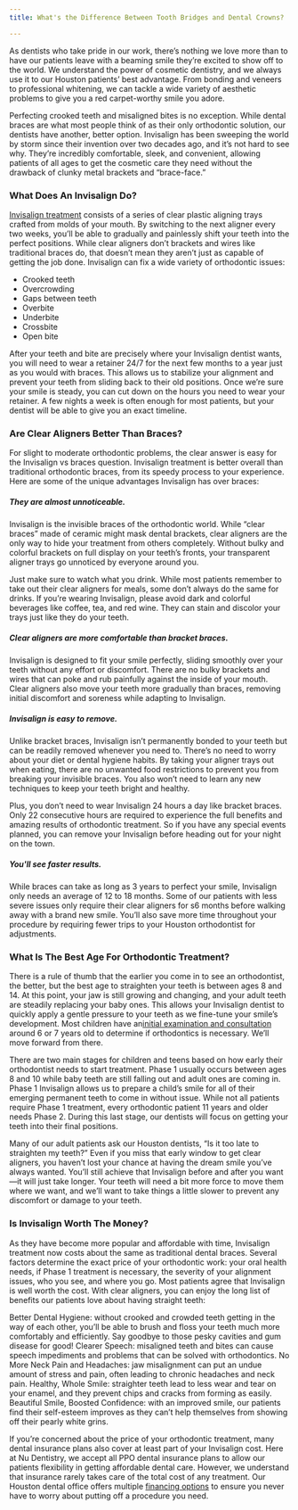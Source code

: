 ```yaml
---
title: What's the Difference Between Tooth Bridges and Dental Crowns?

---
```

As dentists who take pride in our work, there’s nothing we love more than to have our patients leave with a beaming smile they’re excited to show off to the world. We understand the power of cosmetic dentistry, and we always use it to our Houston patients’ best advantage. From bonding and veneers to professional whitening, we can tackle a wide variety of aesthetic problems to give you a red carpet-worthy smile you adore.

Perfecting crooked teeth and misaligned bites is no exception. While dental braces are what most people think of as their only orthodontic solution, our dentists have another, better option. Invisalign has been sweeping the world by storm since their invention over two decades ago, and it’s not hard to see why. They’re incredibly comfortable, sleek, and convenient, allowing patients of all ages to get the cosmetic care they need without the drawback of clunky metal brackets and “brace-face.”

### What Does An Invisalign Do?

[Invisalign treatment](https://www.nudentistry.com/houston-tx/cosmetic-dentistry/invisalign/) consists of a series of clear plastic aligning trays crafted from molds of your mouth. By switching to the next aligner every two weeks, you’ll be able to gradually and painlessly shift your teeth into the perfect positions. While clear aligners don’t brackets and wires like traditional braces do, that doesn’t mean they aren’t just as capable of getting the job done. Invisalign can fix a wide variety of orthodontic issues:

* Crooked teeth
* Overcrowding
* Gaps between teeth
* Overbite
* Underbite
* Crossbite
* Open bite

After your teeth and bite are precisely where your Invisalign dentist wants, you will need to wear a retainer 24/7 for the next few months to a year just as you would with braces. This allows us to stabilize your alignment and prevent your teeth from sliding back to their old positions. Once we’re sure your smile is steady, you can cut down on the hours you need to wear your retainer. A few nights a week is often enough for most patients, but your dentist will be able to give you an exact timeline.

### Are Clear Aligners Better Than Braces?

For slight to moderate orthodontic problems, the clear answer is easy for the Invisalign vs braces question. Invisalign treatment is better overall than traditional orthodontic braces, from its speedy process to your experience. Here are some of the unique advantages Invisalign has over braces:

##### They are almost unnoticeable.

Invisalign is the invisible braces of the orthodontic world. While “clear braces” made of ceramic might mask dental brackets, clear aligners are the only way to hide your treatment from others completely. Without bulky and colorful brackets on full display on your teeth’s fronts, your transparent aligner trays go unnoticed by everyone around you.

Just make sure to watch what you drink. While most patients remember to take out their clear aligners for meals, some don’t always do the same for drinks. If you’re wearing Invisalign, please avoid dark and colorful beverages like coffee, tea, and red wine. They can stain and discolor your trays just like they do your teeth.

##### Clear aligners are more comfortable than bracket braces.

Invisalign is designed to fit your smile perfectly, sliding smoothly over your teeth without any effort or discomfort. There are no bulky brackets and wires that can poke and rub painfully against the inside of your mouth. Clear aligners also move your teeth more gradually than braces, removing initial discomfort and soreness while adapting to Invisalign.

##### Invisalign is easy to remove.

Unlike bracket braces, Invisalign isn’t permanently bonded to your teeth but can be readily removed whenever you need to. There’s no need to worry about your diet or dental hygiene habits. By taking your aligner trays out when eating, there are no unwanted food restrictions to prevent you from breaking your invisible braces. You also won’t need to learn any new techniques to keep your teeth bright and healthy.

Plus, you don’t need to wear Invisalign 24 hours a day like bracket braces. Only 22 consecutive hours are required to experience the full benefits and amazing results of orthodontic treatment. So if you have any special events planned, you can remove your Invisalign before heading out for your night on the town.

##### You'll see faster results.

While braces can take as long as 3 years to perfect your smile, Invisalign only needs an average of 12 to 18 months. Some of our patients with less severe issues only require their clear aligners for s6 months before walking away with a brand new smile. You’ll also save more time throughout your procedure by requiring fewer trips to your Houston orthodontist for adjustments.

### What Is The Best Age For Orthodontic Treatment?

There is a rule of thumb that the earlier you come in to see an orthodontist, the better, but the best age to straighten your teeth is between ages 8 and 14. At this point, your jaw is still growing and changing, and your adult teeth are steadily replacing your baby ones. This allows your Invisalign dentist to quickly apply a gentle pressure to your teeth as we fine-tune your smile’s development. Most children have an[initial examination and consultation](https://www.colgate.com/en-us/oral-health/cosmetic-dentistry/early-orthodontics/first-pediatric-orthodontist-visit-what-to-expect-0113) around 6 or 7 years old to determine if orthodontics is necessary. We’ll move forward from there.

There are two main stages for children and teens based on how early their orthodontist needs to start treatment. Phase 1 usually occurs between ages 8 and 10 while baby teeth are still falling out and adult ones are coming in. Phase 1 Invisalign allows us to prepare a child’s smile for all of their emerging permanent teeth to come in without issue. While not all patients require Phase 1 treatment, every orthodontic patient 11 years and older needs Phase 2. During this last stage, our dentists will focus on getting your teeth into their final positions.

Many of our adult patients ask our Houston dentists, “Is it too late to straighten my teeth?” Even if you miss that early window to get clear aligners, you haven’t lost your chance at having the dream smile you’ve always wanted. You’ll still achieve that Invisalign before and after you want—it will just take longer. Your teeth will need a bit more force to move them where we want, and we’ll want to take things a little slower to prevent any discomfort or damage to your teeth.

### Is Invisalign Worth The Money?

As they have become more popular and affordable with time, Invisalign treatment now costs about the same as traditional dental braces. Several factors determine the exact price of your orthodontic work: your oral health needs, if Phase 1 treatment is necessary, the severity of your alignment issues, who you see, and where you go. Most patients agree that Invisalign is well worth the cost. With clear aligners, you can enjoy the long list of benefits our patients love about having straight teeth:

Better Dental Hygiene: without crooked and crowded teeth getting in the way of each other, you’ll be able to brush and floss your teeth much more comfortably and efficiently. Say goodbye to those pesky cavities and gum disease for good! Clearer Speech: misaligned teeth and bites can cause speech impediments and problems that can be solved with orthodontics. No More Neck Pain and Headaches: jaw misalignment can put an undue amount of stress and pain, often leading to chronic headaches and neck pain. Healthy, Whole Smile: straighter teeth lead to less wear and tear on your enamel, and they prevent chips and cracks from forming as easily. Beautiful Smile, Boosted Confidence: with an improved smile, our patients find their self-esteem improves as they can’t help themselves from showing off their pearly white grins.

If you’re concerned about the price of your orthodontic treatment, many dental insurance plans also cover at least part of your Invisalign cost. Here at Nu Dentistry, we accept all PPO dental insurance plans to allow our patients flexibility in getting affordable dental care. However, we understand that insurance rarely takes care of the total cost of any treatment. Our Houston dental office offers multiple [financing options](https://www.nudentistry.com/dental-financing/) to ensure you never have to worry about putting off a procedure you need.